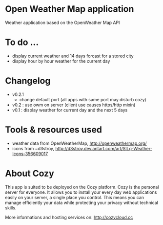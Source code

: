 # Open Weather Map application

Weather application based on the OpenWeather Map API

# To do ...

* display current weather and 14 days forcast for a stored city
* display hour by hour weather for the current day

# Changelog

* v0.2.1 
  * change default port (all apps with same port may disturb cozy)
* v0.2 : use owm on server (client use causes https/http mixin)
* v0.1 : display weather for current day and the next 5 days

# Tools & resources used

* weather data from OpenWeatherMap, http://openweathermap.org/
* icons from ~d3stroy, http://d3stroy.deviantart.com/art/SILq-Weather-Icons-356609017

# About Cozy

This app is suited to be deployed on the Cozy platform. Cozy is the personal
server for everyone. It allows you to install your every day web applications 
easily on your server, a single place you control. This means you can manage 
efficiently your data while protecting your privacy without technical skills.

More informations and hosting services on:
http://cozycloud.cc
